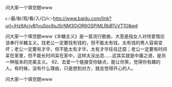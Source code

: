 问大家一个填空题www

👉最/新/观/看/入/口/👉http://www.baidu.com/link?url=jHz8AcivB1yuSpc8sJSrNM3GjOR6OSPiMLRbBTcVT1O&wd

问大家一个填空题www《半糖主义》是一首流行歌曲，大意是指女人对待爱情应该奉行半糖主义。找老公一定要找有钱的，但不能太有钱，太有钱的男人容易变坏；老公一定要有才华，但不能太有才华，太有才华往往迂腐；老公一定要有时间呆在家里，但不能长时间呆在家中，这样太没出息……这其实就是中庸之道，是另一种版本的完美主义。
	62、去爱一个能接受你缺点，能让你笑，觉得你有趣的人。有时候，没有什么理由，只是想到对方，就会觉得开心的人。


问大家一个填空题www
